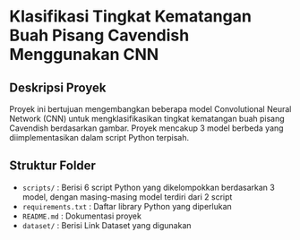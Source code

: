 # Klasifikasi Tingkat Kematangan Buah Pisang Cavendish Menggunakan CNN

## Deskripsi Proyek
Proyek ini bertujuan mengembangkan beberapa model Convolutional Neural Network (CNN) untuk mengklasifikasikan tingkat kematangan buah pisang Cavendish berdasarkan gambar. Proyek mencakup 3 model berbeda yang diimplementasikan dalam script Python terpisah.

## Struktur Folder
- `scripts/`    : Berisi 6 script Python yang dikelompokkan berdasarkan 3 model, dengan masing-masing model terdiri dari 2 script  
- `requirements.txt` : Daftar library Python yang diperlukan
- `README.md`  : Dokumentasi proyek  
- `dataset/`   : Berisi Link Dataset yang digunakan  
